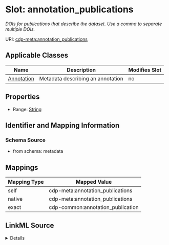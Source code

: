 

# Slot: annotation_publications


_DOIs for publications that describe the dataset. Use a comma to separate multiple DOIs._



URI: [cdp-meta:annotation_publications](metadataannotation_publications)



<!-- no inheritance hierarchy -->





## Applicable Classes

| Name | Description | Modifies Slot |
| --- | --- | --- |
| [Annotation](Annotation.md) | Metadata describing an annotation |  no  |







## Properties

* Range: [String](String.md)





## Identifier and Mapping Information







### Schema Source


* from schema: metadata




## Mappings

| Mapping Type | Mapped Value |
| ---  | ---  |
| self | cdp-meta:annotation_publications |
| native | cdp-meta:annotation_publications |
| exact | cdp-common:annotation_publication |




## LinkML Source

<details>
```yaml
name: annotation_publications
description: DOIs for publications that describe the dataset. Use a comma to separate
  multiple DOIs.
from_schema: metadata
exact_mappings:
- cdp-common:annotation_publication
rank: 1000
alias: annotation_publications
owner: Annotation
domain_of:
- Annotation
range: string
inlined: true
inlined_as_list: true

```
</details>